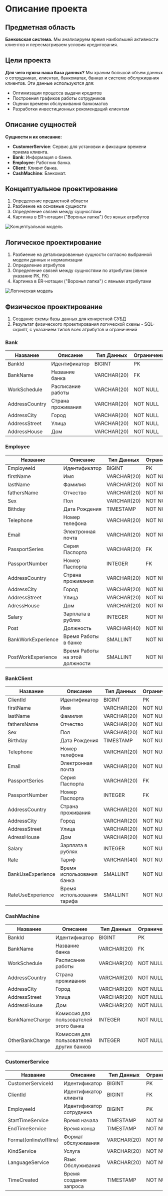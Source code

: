 # Описание проекта

## Предметная область

**Банковская система.** Мы анализируем время наибольшей активности клиентов и пересматриваем условия кредитования.

## Цели проекта

**Для чего нужна наша база данных?** Мы храним большой объем данных о сотрудниках, клиентах, банкоматах, банках и системе обслуживания клиентов. Эти данные используются для:

- Оптимизации процесса выдачи кредитов
- Построения графиков работы сотрудников
- Оценки времени обслуживания банкоматов
- Разработки инвестиционных рекомендаций клиентам

## Описание сущностей

**Сущности и их описание:**

- **CustomerService**: Сервис для установки и фиксации времени приема клиента.
- **Bank**: Информация о банке.
- **Employee**: Работник банка.
- **Client**: Клиент банка.
- **CashMachine**: Банкомат.

## Концептуальное проектирование

1. Определение предметной области
2. Разбиение на основные сущности
3. Определение связей между сущностями
4. Картинка в ER-нотации ("Воронья лапка") без явных атрибутов

![Концептуальная модель](images0/db_base_diagram_bank_project.png)

## Логическое проектирование

1. Разбиение на детализированные сущности согласно выбранной модели данных и нормализации
2. Определение атрибутов
3. Определение связей между сущностями по атрибутам (явное указание PK, FK)
4. Картинка в ER-нотации ("Воронья лапка") с явными атрибутами

![Логическая модель](images0/db_bank_project_semestr4.png?raw=true)

## Физическое проектирование

1. Создание схемы базы данных для конкретной СУБД
2. Результат физического проектирования логической схемы - SQL-скрипт, с указанием типов всех атрибутов и ограничений

<!-- ![Физическая схема](images0/bank.png) 
![Схема сотрудников](images0/emp.png)
![Схема клиентов](images0/cl.png)
![Схема банкоматов и сервисов](images0/cmcs.png)
-->

### Bank
| Название       | Описание           | Тип Данных  | Ограничения |
|----------------|--------------------|-------------|-------------|
| BankId         | Идентификатор       | BIGINT      | PK          |
| BankName       | Название банка      | VARCHAR(20) | FK          |
| WorkSchedule   | Расписание работы   | VARCHAR(20) | NOT NULL    |
| AddressCountry | Страна проживания   | VARCHAR(20) | NOT NULL    |
| AddressCity    | Город               | VARCHAR(20) | NOT NULL    |
| AddressStreet  | Улица               | VARCHAR(20) | NOT NULL    |
| AddressHouse   | Дом                 | VARCHAR(20) | NOT NULL    |


### Employee

| Название           | Описание                               | Тип Данных    | Ограничения  |
|--------------------|----------------------------------------|---------------|--------------|
| EmployeeId         | Идентификатор                          | BIGINT        | PK           |
| firstName          | Имя                                    | VARCHAR(20)   | NOT NULL     |
| lastName           | Фамилия                                | VARCHAR(20)   | NOT NULL     |
| fathersName        | Отчество                               | VARCHAR(20)   | NOT NULL     |
| Sex                | Пол                                    | VARCHAR(20)   | NOT NULL     |
| Bithday            | Дата Рождения                          | TIMESTAMP     | NOT NULL     |
| Telephone          | Номер телефона                         | VARCHAR(20)   | NOT NULL     |
| Email              | Электронная почта                      | VARCHAR(20)   | NOT NULL     |
| PassportSeries     | Серия Паспорта                         | VARCHAR(20)   | FK           |
| PassportNumber     | Номер Паспорта                         | INTEGER       | FK           |
| AddressCountry     | Страна проживания                      | VARCHAR(20)   | NOT NULL     |
| AddressCity        | Город                                  | VARCHAR(20)   | NOT NULL     |
| AddressStreet      | Улица                                  | VARCHAR(20)   | NOT NULL     |
| AdressHouse        | Дом                                    | VARCHAR(20)   | NOT NULL     |
| Salary             | Зарплата в рублях                      | INTEGER       | NOT NULL     |
| Post               | Должность                              | VARCHAR(40)   | NOT NULL     |
| BankWorkExperience | Время Работы в банке                   | SMALLINT      | NOT NULL     |
| PostWorkExperience | Время Работы на этой должности         | SMALLINT      | NOT NULL     |


### BankClient
| Название           | Описание                       | Тип Данных  | Ограничения |
|--------------------|--------------------------------|-------------|-------------|
| ClientId           | Идентификатор                  | BIGINT      | PK          |
| firstName          | Имя                            | VARCHAR(20) | NOT NULL    |
| lastName           | Фамилия                        | VARCHAR(20) | NOT NULL    |
| fathersName        | Отчество                       | VARCHAR(20) | NOT NULL    |
| Sex                | Пол                            | VARCHAR(20) | NOT NULL    |
| Birthday           | Дата Рождения                  | TIMESTAMP   | NOT NULL    |
| Telephone          | Номер телефона                 | VARCHAR(20) | NOT NULL    |
| Email              | Электронная почта              | VARCHAR(20) | NOT NULL    |
| PassportSeries     | Серия Паспорта                 | VARCHAR(20) | FK          |
| PassportNumber     | Номер Паспорта                 | INTEGER     | FK          |
| AddressCountry     | Страна проживания              | VARCHAR(20) | NOT NULL    |
| AddressCity        | Город                          | VARCHAR(20) | NOT NULL    |
| AddressStreet      | Улица                          | VARCHAR(20) | NOT NULL    |
| AdressHouse        | Дом                            | VARCHAR(20) | NOT NULL    |
| Salary             | Зарплата в рублях              | INTEGER     | NOT NULL    |
| Rate               | Тариф                          | VARCHAR(40) | NOT NULL    |
| BankUseExperience  | Время использования банка      | SMALLINT    | NOT NULL    |
| RateUseExperience  | Время использования тарифа     | SMALLINT    | NOT NULL    |




### CashMachine

| Название           | Описание                                     | Тип Данных    | Ограничения  |
|--------------------|----------------------------------------------|---------------|--------------|
| BankId             | Идентификатор                                | BIGINT        | PK           |
| BankName           | Название банка                               | VARCHAR(20)   | FK           |
| WorkSchedule       | Расписание работы                            | VARCHAR(20)   | NOT NULL     |
| AddressCountry     | Страна проживания                            | VARCHAR(20)   | NOT NULL     |
| AddressCity        | Город                                        | VARCHAR(20)   | NOT NULL     |
| AddressStreet      | Улица                                        | VARCHAR(20)   | NOT NULL     |
| AddressHouse       | Дом                                          | VARCHAR(20)   | NOT NULL     |
| BankNameCharge     | Комиссия для пользователей этого банка       | INTEGER       | NOT NULL     |
| OtherBankCharge    | Комиссия для пользователей других банков     | INTEGER       | NOT NULL     |

### CustomerService

| Название            | Описание                                     | Тип Данных    | Ограничения  |
|---------------------|----------------------------------------------|---------------|--------------|
| CustomerServiceId   | Идентификатор                                | BIGINT        | PK           |
| ClientId            | Идентификатор клиента                        | BIGINT        | FK           |
| EmployeeId          | Идентификатор сотрудника                     | BIGINT        | PK           |
| StartTimeService    | Время начала                                 | TIMESTAMP     | NOT NULL     |
| EndTimeService      | Время конца                                  | TIMESTAMP     | NOT NULL     |
| Format(online\offline) | Формат обслуживания                       | VARCHAR(20)   | NOT NULL     |
| KindService         | Услуга                                       | VARCHAR(20)   | NOT NULL     |
| LanguageService     | Язык Обслуживания                            | VARCHAR(20)   | NOT NULL     |
| TimeCreated         | Время создания запроса                       | TIMESTAMP     | NOT NULL     |






